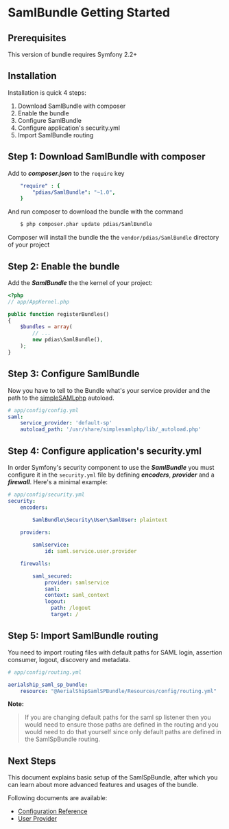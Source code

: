 # SamlBundle Getting Started #

Prerequisites
-------------

This version of bundle requires Symfony 2.2+


Installation
------------

Installation is quick 4 steps:

1. Download SamlBundle with composer
2. Enable the bundle
3. Configure SamlBundle
4. Configure application's security.yml
5. Import SamlBundle routing



Step 1: Download SamlBundle with composer
-------------------------------------------

Add to ***composer.json*** to the `require` key

``` yml
    "require" : {
        "pdias/SamlBundle": "~1.0",
    }
```


And run composer to download the bundle with the command

``` bash
    $ php composer.phar update pdias/SamlBundle
```

Composer will install the bundle the the `vendor/pdias/SamlBundle` directory of your project


Step 2: Enable the bundle
-------------------------

Add the ***SamlBundle*** the the kernel of your project:

``` php
<?php
// app/AppKernel.php

public function registerBundles()
{
    $bundles = array(
        // ...
        new pdias\SamlBundle(),
    );
}
```


Step 3: Configure SamlBundle
----------------------------

Now you have to tell to the Bundle what's your service provider and the path to the [simpleSAMLphp](https://simplesamlphp.org/ "simpleSAMLphp Web Page") autoload.

``` yaml
# app/config/config.yml
saml:
    service_provider: 'default-sp'
    autoload_path: '/usr/share/simplesamlphp/lib/_autoload.php'
```


Step 4: Configure application's security.yml
--------------------------------------------

In order Symfony's security component to use the ***SamlBundle*** you must configure it in the `security.yml` file by defining ***encoders***, ***provider*** and a ***firewall***. Here's a minimal example:

``` yaml
# app/config/security.yml
security:
    encoders:

        SamlBundle\Security\User\SamlUser: plaintext
            
    providers:

        samlservice:
            id: saml.service.user.provider

    firewalls:

        saml_secured:
            provider: samlservice
            saml:
            context: saml_context
            logout:
              path: /logout
              target: /
```

Step 5: Import SamlBundle routing
-----------------------------------

You need to import routing files with default paths for SAML login, assertion consumer, logout, discovery and metadata.

``` yml
# app/config/routing.yml

aerialship_saml_sp_bundle:
    resource: "@AerialShipSamlSPBundle/Resources/config/routing.yml"

```

**Note:**

> If you are changing default paths for the saml sp listener then you would need to ensure those paths
> are defined in the routing and you would need to do that yourself since only default paths are defined
> in the SamlSpBundle routing.


Next Steps
----------

This document explains basic setup of the SamlSpBundle, after which you can learn about more advanced features
and usages of the bundle.

Following documents are available:

* [Configuration Reference](configuration.md)
* [User Provider](user_provider.md)

